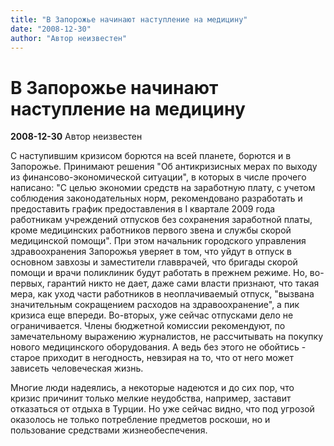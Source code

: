 ```yaml
---
title: "В Запорожье начинают наступление на медицину"
date: "2008-12-30"
author: "Автор неизвестен"
---
```


# В Запорожье начинают наступление на медицину

**2008-12-30** Автор неизвестен

С наступившим кризисом борются на всей планете, борются и в Запорожье. Принимают решения "Об антикризисных мерах по выходу из финансово-экономической ситуации", в которых в числе прочего написано: "С целью экономии средств на заработную плату, с учетом соблюдения законодательных норм, рекомендовано разработать и предоставить график предоставления в I квартале 2009 года работникам учреждений отпусков без сохранения заработной платы, кроме медицинских работников первого звена и службы скорой медицинской помощи". При этом начальник городского управления здравоохранения Запорожья уверяет в том, что уйдут в отпуск в основном завхозы и заместители главврачей, что бригады скорой помощи и врачи поликлиник будут работать в прежнем режиме. Но, во-первых, гарантий никто не дает, даже сами власти признают, что такая мера, как уход части работников в неоплачиваемый отпуск, "вызвана значительным сокращением расходов на здравоохранение", а пик кризиса еще впереди. Во-вторых, уже сейчас отпусками дело не ограничивается. Члены бюджетной комиссии рекомендуют, по замечательному выражению журналистов, не рассчитывать на покупку нового медицинского оборудования. А ведь без этого не обойтись - старое приходит в негодность, невзирая на то, что от него может зависеть человеческая жизнь.

Многие люди надеялись, а некоторые надеются и до сих пор, что кризис причинит только мелкие неудобства, например, заставит отказаться от отдыха в Турции. Но уже сейчас видно, что под угрозой оказолось не только потребление предметов роскоши, но и пользование средствами жизнеобеспечения.